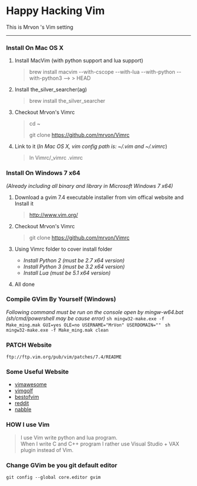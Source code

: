 # Happy Hacking Vim #
This is Mrvon 's Vim setting 

----------

### Install On Mac OS X ###

1. Install MacVim (with python support and lua support)
	> brew install macvim --with-cscope --with-lua --with-python --with-python3 --> > HEAD

2. Install the_silver_searcher(ag)
	> brew install the_silver_searcher

3. Checkout Mrvon's Vimrc
	> cd ~
	>
	> git clone https://github.com/mrvon/Vimrc

4. Link to it (*In Mac OS X, vim config path is: ~/.vim and ~/.vimrc*)
	> ln Vimrc/_vimrc .vimrc

### Install On Windows 7 x64 ###
*(Already including all binary and library in Microsoft Windows 7 x64)*

1. Download a gvim 7.4 executable installer from vim offical website and Install it
	> http://www.vim.org/ 

2. Checkout Mrvon's Vimrc
	> git clone https://github.com/mrvon/Vimrc

3. Using Vimrc folder to cover install folder
	+ *Install Python 2 (must be 2.7 x64 version)*
	+ *Install Python 3 (must be 3.2 x64 version)*
	+ *Install Lua 	 (must be 5.1 x64 version)*

4. All done
 
### Compile GVim By Yourself (Windows) ###
*Following command must be run on the console open by mingw-w64.bat
 (sh/cmd/powershell may be cause error)*
	```sh
	mingw32-make.exe -f Make_ming.mak GUI=yes OLE=no USERNAME="MrVon" USERDOMAIN=""
	```
	```sh
	mingw32-make.exe -f Make_ming.mak clean
	```
### PATCH Website ###
    ftp://ftp.vim.org/pub/vim/patches/7.4/README

### Some Useful Website ###
+ [vimawesome](http://vimawesome.com/)
+ [vimgolf](http://vimgolf.com/)
+ [bestofvim](http://bestofvim.com/)
+ [reddit](http://www.reddit.com/r/vim/)
+ [nabble](http://vim.1045645.n5.nabble.com/)

### HOW I use Vim
> I use Vim write python and lua program.<br>
> When I write C and C++ program I rather
> use Visual Studio + VAX plugin instead of Vim.

### Change GVim be you git default editor
    git config --global core.editor gvim
